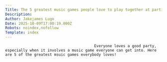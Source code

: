 ```yaml
---
Title: The 5 greatest music games people love to play together at parties
Description: 
Author: Jakejames Lugo
Date: 2025-10-09T17:00:19.000Z
Robots: noindex,nofollow
Template: index
---
```


                                            Everyone loves a good party, especially when it involves a music game everyone can get into. Here are 5 of the greatest msuic games everybody loves!
                                        